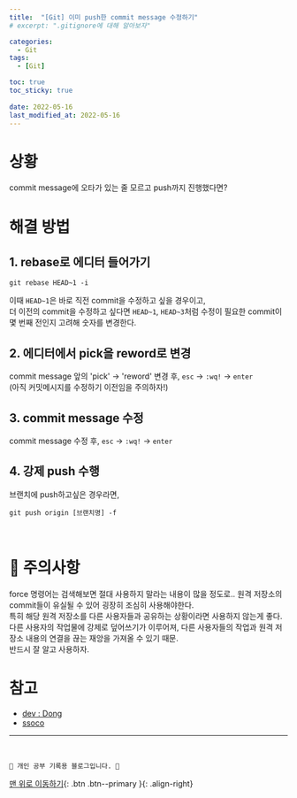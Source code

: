 ```yaml
---
title:  "[Git] 이미 push한 commit message 수정하기"
# excerpt: ".gitignore에 대해 알아보자"

categories:
  - Git
tags:
  - [Git]

toc: true
toc_sticky: true
 
date: 2022-05-16
last_modified_at: 2022-05-16
---
```


# 상황
commit message에 오타가 있는 줄 모르고 push까지 진행했다면?

# 해결 방법
## 1. rebase로 에디터 들어가기
```
git rebase HEAD~1 -i
```
이때 `HEAD~1`은 바로 직전 commit을 수정하고 싶을 경우이고,<br>
더 이전의 commit을 수정하고 싶다면 `HEAD~1`, `HEAD~3`처럼 수정이 필요한 commit이 몇 번째 전인지 고려해 숫자를 변경한다.

## 2. 에디터에서 pick을 reword로 변경
commit message 앞의 'pick' -> 'reword' 변경 후, `esc` -> `:wq!` -> `enter` <br>
(아직 커밋메시지를 수정하기 이전임을 주의하자!)

## 3. commit message 수정
commit message 수정 후, `esc` -> `:wq!` -> `enter`

## 4. 강제 push 수행
브랜치에 push하고싶은 경우라면,
```
git push origin [브랜치명] -f
```
<br>

# 🚨 주의사항
force 명령어는 검색해보면 절대 사용하지 말라는 내용이 많을 정도로.. 원격 저장소의 commit들이 유실될 수 있어 굉장히 조심히 사용해야한다. <br>
특히 해당 원격 저장소를 다른 사용자들과 공유하는 상황이라면 사용하지 않는게 좋다. <br>
다른 사용자의 작업물에 강제로 덮어쓰기가 이루어져, 다른 사용자들의 작업과 원격 저장소 내용의 연결을 끊는 재앙을 가져올 수 있기 때문. <br>
반드시 잘 알고 사용하자.

# 참고

- [dev : Dong](https://velog.io/@dev_bomdong/Git-%EC%9D%B4%EB%AF%B8-push%ED%95%9C-commit-message-%EC%88%98%EC%A0%95%ED%95%98%EA%B8%B0) <br>
- [ssoco](https://ssoco.tistory.com/56)


***
<br>

    💛 개인 공부 기록용 블로그입니다. 👻

[맨 위로 이동하기](#){: .btn .btn--primary }{: .align-right}